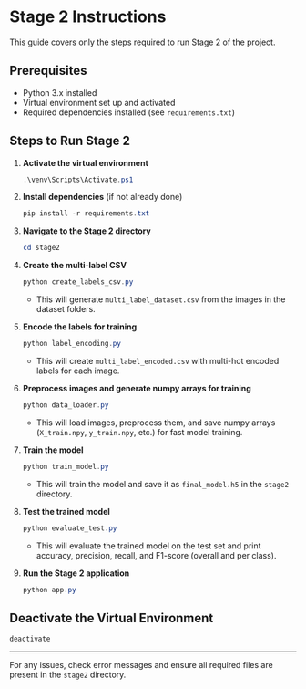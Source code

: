 # Stage 2 Instructions

This guide covers only the steps required to run Stage 2 of the project.

## Prerequisites

- Python 3.x installed
- Virtual environment set up and activated
- Required dependencies installed (see `requirements.txt`)

## Steps to Run Stage 2

1. **Activate the virtual environment**

   ```powershell
   .\venv\Scripts\Activate.ps1
   ```

2. **Install dependencies** (if not already done)

   ```powershell
   pip install -r requirements.txt
   ```

3. **Navigate to the Stage 2 directory**

   ```powershell
   cd stage2
   ```

4. **Create the multi-label CSV**

   ```powershell
   python create_labels_csv.py
   ```

   - This will generate `multi_label_dataset.csv` from the images in the dataset folders.

5. **Encode the labels for training**

   ```powershell
   python label_encoding.py
   ```

   - This will create `multi_label_encoded.csv` with multi-hot encoded labels for each image.

6. **Preprocess images and generate numpy arrays for training**

   ```powershell
   python data_loader.py
   ```

   - This will load images, preprocess them, and save numpy arrays (`X_train.npy`, `y_train.npy`, etc.) for fast model training.

7. **Train the model**

   ```powershell
   python train_model.py
   ```

   - This will train the model and save it as `final_model.h5` in the `stage2` directory.

8. **Test the trained model**

   ```powershell
   python evaluate_test.py
   ```

   - This will evaluate the trained model on the test set and print accuracy, precision, recall, and F1-score (overall and per class).

9. **Run the Stage 2 application**
   ```powershell
   python app.py
   ```

## Deactivate the Virtual Environment

```powershell
deactivate
```

---

For any issues, check error messages and ensure all required files are present in the `stage2` directory.
